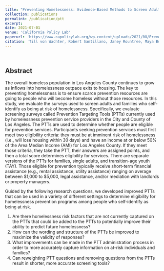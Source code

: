 ```yaml
---
title: "Preventing Homelessness: Evidence-Based Methods to Screen Adults and Families at Risk of Homelessness in Los Angeles"
collection: publications
permalink: /publication/ptt
excerpt: 
date: 2021-07-01
venue: 'California Policy Lab'
paperurl: 'https://www.capolicylab.org/wp-content/uploads/2021/08/Preventing-Homelessness-Evidence-Based-Methods-to-Screen-Adults-and-Families-at-Risk-of-Homelessness-in-Los-Angeles.pdf'
citation: 'Till von Wachter, Robert Santillano, Janey Rountree, Maya Buenaventura, Landon Gibson, April Nunn, Nino Migineishvili, and Alyssa Arbolante (2021) Preventing Homelessness: Evidence-Based Methods to Screen Adults and Families at Risk of Homelessness in Los Angeles'
---
```

<br/>

## Abstract

The overall homeless population in Los Angeles County continues to grow as inflows into homelessness outpace exits to housing. The key to preventing homelessness is to ensure scarce prevention resources are going to people who will become homeless without those resources. In this study, we evaluate the surveys used to screen adults and families who self-identify as being at risk of homelessness. Specifically, we evaluate screening surveys called Prevention Targeting Tools (PTTs) currently used by homelessness prevention service providers in the City and County of Los Angeles. The PTTs are used to determine whether people are eligible for prevention services. Participants seeking prevention services must first meet two eligibility criteria: they must be at imminent risk of homelessness (i.e., will lose housing within 30 days) and have an income at or below 50% of the Area Median Income (AMI) for Los Angeles County. If they meet those criteria, they take the PTT, their answers are assigned points, and then a total score determines eligibility for services. There are separate versions of the PTTs for families, single adults, and transition-age youth (TAY). Those eligible for prevention typically receive short-term financial assistance (e.g., rental assistance, utility assistance) ranging on average between $1,000 to $5,000, legal assistance, and/or mediation with landlords or property managers. 

Guided by the following research questions, we developed improved PTTs that can be used in a variety of different settings to determine eligibility for homelessness prevention programs among people who self-identify as being at risk.

1. Are there homelessness risk factors that are not currently captured on the PTTs that could be added to the PTTs to potentially improve their ability to predict future homelessness?
2. How can the wording and structure of the PTTs be improved to maximize the validity of responses?
3. What improvements can be made in the PTT administration process in order to more accurately capture information on at-risk individuals and families?
4. Can reweighting PTT questions and removing questions from the PTTs result in shorter, more accurate screening tools?

